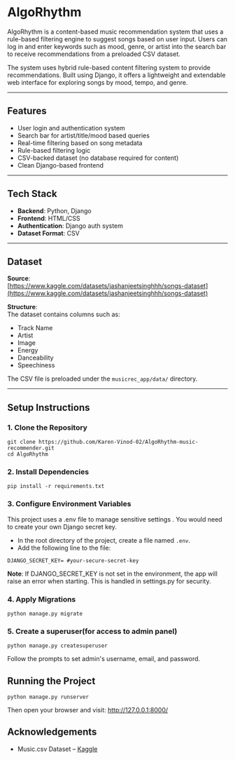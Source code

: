 # AlgoRhythm

AlgoRhythm is a content-based music recommendation system that uses a rule-based filtering engine to suggest songs based on user input. Users can log in and enter keywords such as mood, genre, or artist into the search bar to receive recommendations from a preloaded CSV dataset.

The system uses hybrid rule-based content filtering system to provide recommendations. Built using Django, it offers a lightweight and extendable web interface for exploring songs by mood, tempo, and genre.

---

## Features

- User login and authentication system
- Search bar for artist/title/mood based queries
- Real-time filtering based on song metadata
- Rule-based filtering logic 
- CSV-backed dataset (no database required for content)
- Clean Django-based frontend 

---

## Tech Stack

- **Backend**: Python, Django  
- **Frontend**: HTML/CSS
- **Authentication**: Django auth system  
- **Dataset Format**: CSV

---

## Dataset

**Source**:  
[https://www.kaggle.com/datasets/jashanjeetsinghhh/songs-dataset](https://www.kaggle.com/datasets/jashanjeetsinghhh/songs-dataset)

**Structure**:  
The dataset contains columns such as:
- Track Name
- Artist
- Image
- Energy
- Danceability
- Speechiness

The CSV file is preloaded under the `musicrec_app/data/` directory.

---

## Setup Instructions

### 1. Clone the Repository

```
git clone https://github.com/Karen-Vinod-02/AlgoRhythm-music-recommender.git
cd AlgoRhythm
```

### 2. Install Dependencies

```
pip install -r requirements.txt
```
### 3. Configure Environment Variables
This project uses a .env file to manage sensitive settings . You would need to create your own Django secret key.
- In the root directory of the project, create a file named `.env`.
- Add the following line to the file:
``` 
DJANGO_SECRET_KEY= #your-secure-secret-key
```

**Note**: If DJANGO_SECRET_KEY is not set in the environment, the app will raise an error when starting. This is handled in settings.py for security.

### 4. Apply Migrations

```
python manage.py migrate
```

### 5. Create a superuser(for access to admin panel)
```
python manage.py createsuperuser
```
Follow the prompts to set admin's username, email, and password.

## Running the Project
```
python manage.py runserver
```
Then open your browser and visit:
http://127.0.0.1:8000/

## Acknowledgements
- Music.csv Dataset – [Kaggle](https://www.kaggle.com/datasets/jashanjeetsinghhh/songs-dataset)
